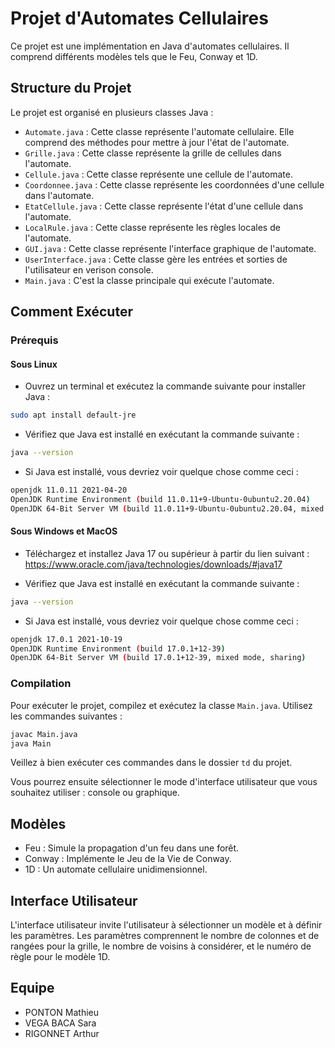 # Projet d'Automates Cellulaires

Ce projet est une implémentation en Java d'automates cellulaires. Il comprend différents modèles tels que le Feu, Conway et 1D.

## Structure du Projet

Le projet est organisé en plusieurs classes Java :

- `Automate.java` : Cette classe représente l'automate cellulaire. Elle comprend des méthodes pour mettre à jour l'état de l'automate.
- `Grille.java` : Cette classe représente la grille de cellules dans l'automate.
- `Cellule.java` : Cette classe représente une cellule de l'automate.
- `Coordonnee.java` : Cette classe représente les coordonnées d'une cellule dans l'automate.
- `EtatCellule.java` : Cette classe représente l'état d'une cellule dans l'automate.
- `LocalRule.java` : Cette classe représente les règles locales de l'automate.
- `GUI.java` : Cette classe représente l'interface graphique de l'automate.
- `UserInterface.java` : Cette classe gère les entrées et sorties de l'utilisateur en verison console.
- `Main.java` : C'est la classe principale qui exécute l'automate.

## Comment Exécuter

### Prérequis

#### Sous Linux

- Ouvrez un terminal et exécutez la commande suivante pour installer Java :

```bash
sudo apt install default-jre
```

- Vérifiez que Java est installé en exécutant la commande suivante :

```bash
java --version
```

- Si Java est installé, vous devriez voir quelque chose comme ceci :

```bash
openjdk 11.0.11 2021-04-20
OpenJDK Runtime Environment (build 11.0.11+9-Ubuntu-0ubuntu2.20.04)
OpenJDK 64-Bit Server VM (build 11.0.11+9-Ubuntu-0ubuntu2.20.04, mixed mode, sharing)
```

#### Sous Windows et MacOS

- Téléchargez et installez Java 17 ou supérieur à partir du lien suivant : https://www.oracle.com/java/technologies/downloads/#java17

- Vérifiez que Java est installé en exécutant la commande suivante :

```bash
java --version
```

- Si Java est installé, vous devriez voir quelque chose comme ceci :

```bash
openjdk 17.0.1 2021-10-19
OpenJDK Runtime Environment (build 17.0.1+12-39)
OpenJDK 64-Bit Server VM (build 17.0.1+12-39, mixed mode, sharing)
```

### Compilation

Pour exécuter le projet, compilez et exécutez la classe `Main.java`. Utilisez les commandes suivantes :

```bash
javac Main.java
java Main
```

Veillez à bien exécuter ces commandes dans le dossier `td` du projet.

Vous pourrez ensuite sélectionner le mode d'interface utilisateur que vous souhaitez utiliser : console ou graphique.

## Modèles

- Feu : Simule la propagation d'un feu dans une forêt.
- Conway : Implémente le Jeu de la Vie de Conway.
- 1D : Un automate cellulaire unidimensionnel.

## Interface Utilisateur

L'interface utilisateur invite l'utilisateur à sélectionner un modèle et à définir les paramètres. Les paramètres comprennent le nombre de colonnes et de rangées pour la grille, le nombre de voisins à considérer, et le numéro de règle pour le modèle 1D.

## Equipe 

- PONTON Mathieu
- VEGA BACA Sara
- RIGONNET Arthur